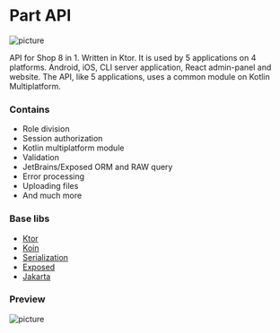 Part API
===================

![picture](https://keygenqt.github.io/km-shop/data/github-preview/preview-api.png)

API for Shop 8 in 1. Written in Ktor. It is used by 5 applications on 4 platforms. Android, iOS, CLI
server application, React admin-panel and website. The API, like 5 applications, uses a common
module on Kotlin Multiplatform.

### Contains

* Role division
* Session authorization
* Kotlin multiplatform module
* Validation
* JetBrains/Exposed ORM and RAW query
* Error processing
* Uploading files
* And much more

### Base libs

* [Ktor](https://ktor.io/)
* [Koin](https://insert-koin.io/docs/reference/koin-ktor/ktor)
* [Serialization](https://kotlinlang.org/docs/serialization.html)
* [Exposed](https://github.com/JetBrains/Exposed)
* [Jakarta](https://beanvalidation.org/)

### Preview

![picture](/km-shop/data/api/Screenshot_2022-11-17_at_18.04.51.png)